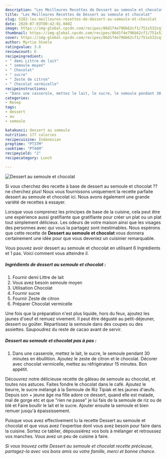 ```yaml
---
description: "Les Meilleures Recettes de Dessert au semoule et chocolat"
title: "Les Meilleures Recettes de Dessert au semoule et chocolat"
slug: 5282-les-meilleures-recettes-de-dessert-au-semoule-et-chocolat
date: 2020-07-03T00:42:01.040Z
image: https://img-global.cpcdn.com/recipes/86d1f4e796b62cf1/751x532cq70/dessert-au-semoule-et-chocolat-photo-principale-de-la-recette.jpg
thumbnail: https://img-global.cpcdn.com/recipes/86d1f4e796b62cf1/751x532cq70/dessert-au-semoule-et-chocolat-photo-principale-de-la-recette.jpg
cover: https://img-global.cpcdn.com/recipes/86d1f4e796b62cf1/751x532cq70/dessert-au-semoule-et-chocolat-photo-principale-de-la-recette.jpg
author: Myrtie Steele
ratingvalue: 3.8
reviewcount: 6
recipeingredient:
- " demi Littre de lait"
- " semoule moyen"
- " Chocolat"
- " sucre"
- " Zeste de citron"
- " Chocolat vermicelle"
recipeinstructions:
- "Dans une casserole, mettez le lait, le sucre, le semoule pendant 30 minutes en ébullition. Ajoutez le zeste de citron et le chocolat. Décorer avec chocolat vermicelle, mettez au réfrigérateur 15 minutes. Bon appétit."
categories:
- Resep
tags:
- dessert
- au
- semoule

katakunci: dessert au semoule 
nutrition: 177 calories
recipecuisine: Indonesian
preptime: "PT37M"
cooktime: "PT46M"
recipeyield: "2"
recipecategory: Lunch

---
```



![Dessert au semoule et chocolat](https://img-global.cpcdn.com/recipes/86d1f4e796b62cf1/751x532cq70/dessert-au-semoule-et-chocolat-photo-principale-de-la-recette.jpg)

Si vous cherchez des recette à base de dessert au semoule et chocolat ?? ne cherchez plus! Nous vous fournissons uniquement la recette parfaite dessert au semoule et chocolat ici. Nous avons également une grande variété de recettes à essayer.

Lorsque vous comprenez les principes de base de la cuisine, cela peut être une expérience aussi gratifiante que gratifiante pour créer un plat ou un plat tout simplement délicieux. Les odeurs de votre maison ainsi que les visages des personnes avec qui vous la partagez sont inestimables. Nous espérons que cette recette de <strong> Dessert au semoule et chocolat </strong> vous donnera certainement une idée pour que vous deveniez un cuisinier remarquable.

<!--inarticleads1-->

Vous pouvez avoir dessert au semoule et chocolat en utilisant 6 Ingrédients et 1 pas. Voici comment vous atteindre il.

##### Ingrédients de dessert au semoule et chocolat :

1. Fournir  demi Littre de lait
1. Vous avez besoin  semoule moyen
1. Utilisation  Chocolat
1. Fournir  sucre
1. Fournir  Zeste de citron
1. Préparer  Chocolat vermicelle


Une fois que la préparation n&#39;est plus liquide, hors du feux, ajoutez les jaunes d&#39;oeuf et remuez vivement. Il peut être dégusté au petit-déjeuner, dessert ou goûter. Répartissez la semoule dans des coupes ou des assiettes. Saupoudrez du reste de cacao avant de servir. 

<!--inarticleads2-->

##### Dessert au semoule et chocolat pas à pas :

1. Dans une casserole, mettez le lait, le sucre, le semoule pendant 30 minutes en ébullition. Ajoutez le zeste de citron et le chocolat. Décorer avec chocolat vermicelle, mettez au réfrigérateur 15 minutes. Bon appétit.


Découvrez notre délicieuse recette de gâteau de semoule au chocolat, et toutes nos astuces. Faites fondre le chocolat dans le café. Ajoutez le beurre, le sucre mélangé à la Semoule de Riz Tipiak et les jaunes d&#39;œufs. Depuis son + jeune âge ma fille adore ce dessert, quand elle est malade, mal de gorge etc et que &#34;rien ne passe&#34; je lui fais de la semoule de riz ou de blé et Faire boullir le lait et le sucre. Ajouter ensuite la semoule et bien remuer jusqu&#39;à épaississement. 

<!--inarticleads1-->

<p>
Puisque vous avez effectivement lu la recette Dessert au semoule et chocolat et que vous avez l'expertise dont vous avez besoin pour faire dans la cuisine. Sortez ce tablier, dépoussiérez vos bols à mélanger et retroussez vos manches. Vous avez un peu de cuisine à faire.
</p>

<p>
<i>Si vous trouvez cette Dessert au semoule et chocolat recette précieuse, partagez-la avec vos bons amis ou votre famille, merci et bonne chance.</i>
</p>
